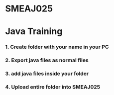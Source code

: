 # SMEAJ025 
# Java Training

### 1. Create folder with your name in your PC
### 2. Export java files as normal files 
### 3. add java files inside your folder 
### 4. Upload entire folder into SMEAJ025
